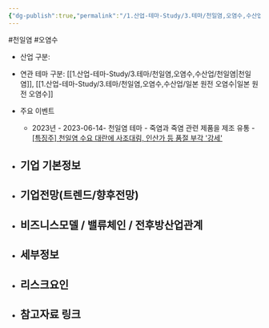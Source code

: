 ```yaml
---
{"dg-publish":true,"permalink":"/1.산업-테마-Study/3.테마/천일염,오염수,수산업/종목/인산가/","created":"2024-11-20T21:02:29.982+09:00","updated":"2025-06-03T20:07:22.322+09:00"}
---
```


#천일염 #오염수 


- 산업 구분: 



- 연관 테마 구분: [[1.산업-테마-Study/3.테마/천일염,오염수,수산업/천일염\|천일염]], [[1.산업-테마-Study/3.테마/천일염,오염수,수산업/일본 원전 오염수\|일본 원전 오염수]]



- 주요 이벤트
	- 2023년
			- 2023-06-14- 천일염 테마
				- 죽염과 죽염 관련 제품을 제조 유통
				- [[특징주] 천일염 수요 대란에 사조대림, 인산가 등 품절 부각 '강세'](https://www.inews24.com/view/1602656)




- 기업 기본정보
	- 





 - 기업전망(트렌드/향후전망)
	- 





- 비즈니스모델 / 밸류체인 / 전후방산업관계
	- 





- 세부정보
	- 





- 리스크요인
	- 




- 참고자료 링크
	- 